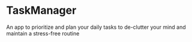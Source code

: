 # TaskManager
An app to prioritize and plan your daily tasks to de-clutter your mind and maintain a stress-free routine
